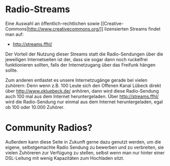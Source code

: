 # Radio-Streams

Eine Auswahl an öffentlich-rechtlichen sowie [[Creative-Commons|http://www.creativecommons.org/]] lizensierten Streams findet man auf:

* http://streams.ffhl/

Der Vorteil der Nutzung dieser Streams statt die Radio-Sendungen über die jeweiligen Internetseiten ist der, dass sie sogar dann noch ruckelfrei funktionieren sollten, falls der Internetzugang über das Freifunk hängen sollte.

Zum anderen entlastet es unsere Internetzugänge gerade bei vielen zuhörern: Denn wenn z.B. 100 Leute sich den Offenen Kanal Lübeck direkt über http://www.okluebeck.de/ anhören, dann wird diese Radio-Sendung auch 100 mal aus dem Internet heruntergeladen. Über http://streams.ffhl/ wird die Radio-Sendung nur einmal aus dem Internet heruntergeladen, egal ob 100 oder 10.000 Zuhörer.

# Community Radios?

Außerdem kann diese Seite in Zukunft gerne dazu genutzt werden, um die eigene, selbstgemachte Radio Sendung zu bewerben und zu verbreiten, sie vielen Zuhöreren zur Verfügung zu stellen, selbst wenn man nur hinter einer DSL-Leitung mit wenig Kapazitäten zum Hochladen sitzt.
